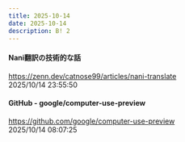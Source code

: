 ```yaml
---
title: 2025-10-14
date: 2025-10-14
description: B! 2
---
```


#### Nani翻訳の技術的な話
https://zenn.dev/catnose99/articles/nani-translate<br>
2025/10/14 23:55:50<br>


#### GitHub - google/computer-use-preview
https://github.com/google/computer-use-preview<br>
2025/10/14 08:07:25<br>


